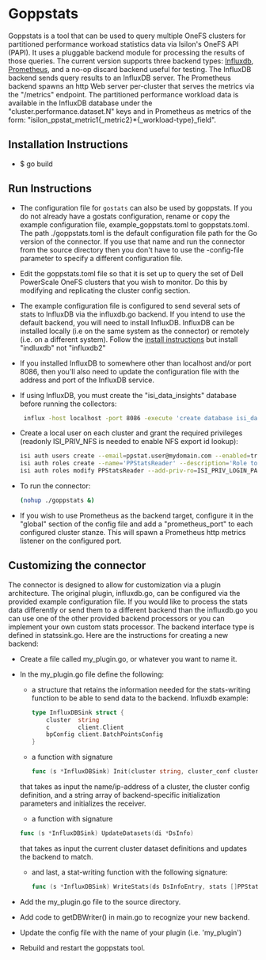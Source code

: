 # Goppstats

Goppstats is a tool that can be used to query multiple OneFS clusters for partitioned performance workoad statistics data via Isilon's OneFS API (PAPI). It uses a pluggable backend module for processing the results of those queries.
The current version supports three backend types: [Influxdb](https://www.influxdata.com/), [Prometheus](https://prometheus.io/), and a no-op discard backend useful for testing.
The InfluxDB backend sends query results to an InfluxDB server. The Prometheus backend spawns an http Web server per-cluster that serves the metrics via the "/metrics" endpoint.
The partitioned performance workload data is available in the InfluxDB database under the "cluster.performance.dataset.N" keys and in Prometheus as metrics of the form: "isilon\_ppstat\_metric1{\_metric2}*{\_workload-type}\_field".

## Installation Instructions

* $ go build

## Run Instructions

* The configuration file for `gostats` can also be used by goppstats. If you do not already have a gostats configuration, rename or copy the example configuration file, example_goppstats.toml to goppstats.toml. The path ./goppstats.toml is the default configuration file path for the Go version of the connector. If you use that name and run the connector from the source directory then you don't have to use the -config-file parameter to specify a different configuration file.
* Edit the goppstats.toml file so that it is set up to query the set of Dell PowerScale OneFS clusters that you wish to monitor. Do this by modifying and replicating the cluster config section.
* The example configuration file is configured to send several sets of stats to InfluxDB via the influxdb.go backend. If you intend to use the default backend, you will need to install InfluxDB. InfluxDB can be installed locally (i.e on the same system as the connector) or remotely (i.e. on a different system). Follow the [install instructions](https://portal.influxdata.com/downloads/) but install "indluxdb" not "influxdb2"

* If you installed InfluxDB to somewhere other than localhost and/or port 8086, then you'll also need to update the configuration file with the address and port of the InfluxDB service.
* If using InfluxDB, you must create the "isi_data_insights" database before running the collectors:

    ```sh
     influx -host localhost -port 8086 -execute 'create database isi_data_insights'
     ```

* Create a local user on each cluster and grant the required privileges (readonly ISI_PRIV_NFS is needed to enable NFS export id lookup):

    ```sh
    isi auth users create --email=ppstat.user@mydomain.com --enabled=true --name=ppstatsreader --password='s3kret_pass'
    isi auth roles create --name='PPStatsReader' --description='Role to allow reading of partitioned performance statistics via PAPI'
    isi auth roles modify PPStatsReader --add-priv-ro=ISI_PRIV_LOGIN_PAPI --add-priv-ro=ISI_PRIV_PERFORMANCE --add-priv-ro=ISI_PRIV_NFS --add-user=ppstatsreader
    ```

* To run the connector:

    ```sh
    (nohup ./goppstats &)
    ```

* If you wish to use Prometheus as the backend target, configure it in the "global" section of the config file and add a "prometheus_port" to each configured cluster stanze. This will spawn a Prometheus http metrics listener on the configured port.

## Customizing the connector

The connector is designed to allow for customization via a plugin architecture. The original plugin, influxdb.go, can be configured via the provided example configuration file. If you would like to process the stats data differently or send them to a different backend than the influxdb.go you can use one of the other provided backend processors or you can implement your own custom stats processor. The backend interface type is defined in statssink.go. Here are the instructions for creating a new backend:

* Create a file called my_plugin.go, or whatever you want to name it.
* In the my_plugin.go file define the following:
  * a structure that retains the information needed for the stats-writing function to be able to send data to the backend. Influxdb example:

    ```go
    type InfluxDBSink struct {
        cluster  string
        c        client.Client
        bpConfig client.BatchPointsConfig
    }
    ```

  * a function with signature

    ```go
    func (s *InfluxDBSink) Init(cluster string, cluster_conf clusterConf, args []string) error
    ```

  that takes as input the name/ip-address of a cluster, the cluster config definition, and a string array of backend-specific initialization parameters and initializes the receiver.

  * a function with signature

  ```go
  func (s *InfluxDBSink) UpdateDatasets(di *DsInfo)
  ```

  that takes as input the current cluster dataset definitions and updates the backend to match.

  * and last, a stat-writing function with the following signature:

    ```go
    func (s *InfluxDBSink) WriteStats(ds DsInfoEntry, stats []PPStatResult) error
    ```

* Add the my_plugin.go file to the source directory.
* Add code to getDBWriter() in main.go to recognize your new backend.
* Update the config file with the name of your plugin (i.e. 'my_plugin')
* Rebuild and restart the goppstats tool.
